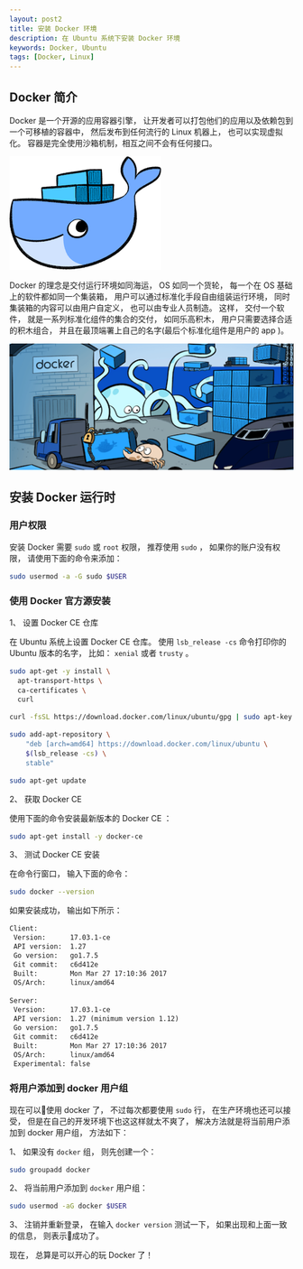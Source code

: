 ```yaml
---
layout: post2
title: 安装 Docker 环境
description: 在 Ubuntu 系统下安装 Docker 环境
keywords: Docker, Ubuntu
tags: [Docker, Linux]
---
```


## Docker 简介

Docker 是一个开源的应用容器引擎， 让开发者可以打包他们的应用以及依赖包到一个可移植的容器中， 然后发布到任何流行的 Linux 机器上， 也可以实现虚拟化。 容器是完全使用沙箱机制，相互之间不会有任何接口。

![Whale Logo](/assets/post-images/whale-logo332.png)

Docker 的理念是交付运行环境如同海运， OS 如同一个货轮， 每一个在 OS 基础上的软件都如同一个集装箱， 用户可以通过标准化手段自由组装运行环境， 同时集装箱的内容可以由用户自定义， 也可以由专业人员制造。 这样， 交付一个软件， 就是一系列标准化组件的集合的交付， 如同乐高积木， 用户只需要选择合适的积木组合， 并且在最顶端署上自己的名字(最后个标准化组件是用户的 app )。

![docker](/assets/post-images/docker-group.png)

## 安装 Docker 运行时

### 用户权限

安装 Docker 需要 `sudo` 或 `root` 权限， 推荐使用 `sudo` ， 如果你的账户没有权限， 请使用下面的命令来添加：

```sh
sudo usermod -a -G sudo $USER
```

### 使用 Docker 官方源安装

1、 设置 Docker CE 仓库

在 Ubuntu 系统上设置 Docker CE 仓库。 使用 `lsb_release -cs` 命令打印你的 Ubuntu 版本的名字， 比如： `xenial` 或者 `trusty` 。

```sh
sudo apt-get -y install \
  apt-transport-https \
  ca-certificates \
  curl
```

```sh
curl -fsSL https://download.docker.com/linux/ubuntu/gpg | sudo apt-key add -
```

```sh
sudo add-apt-repository \
    "deb [arch=amd64] https://download.docker.com/linux/ubuntu \
    $(lsb_release -cs) \
    stable"
```

```sh
sudo apt-get update
```

2、 获取 Docker CE

使用下面的命令安装最新版本的 Docker CE ：

```sh
sudo apt-get install -y docker-ce
```

3、 测试 Docker CE 安装

在命令行窗口， 输入下面的命令：

```sh
sudo docker --version
```

如果安装成功， 输出如下所示：

```
Client:
 Version:      17.03.1-ce
 API version:  1.27
 Go version:   go1.7.5
 Git commit:   c6d412e
 Built:        Mon Mar 27 17:10:36 2017
 OS/Arch:      linux/amd64

Server:
 Version:      17.03.1-ce
 API version:  1.27 (minimum version 1.12)
 Go version:   go1.7.5
 Git commit:   c6d412e
 Built:        Mon Mar 27 17:10:36 2017
 OS/Arch:      linux/amd64
 Experimental: false
```

### 将用户添加到 docker 用户组

现在可以使用 docker 了， 不过每次都要使用 `sudo` 行， 在生产环境也还可以接受， 但是在自己的开发环境下也这这样就太不爽了， 解决方法就是将当前用户添加到 docker 用户组， 方法如下：

1、 如果没有 `docker` 组， 则先创建一个：

```sh
sudo groupadd docker
```

2、 将当前用户添加到 `docker` 用户组：

```sh
sudo usermod -aG docker $USER
```

3、 注销并重新登录， 在输入 `docker version` 测试一下， 如果出现和上面一致的信息， 则表示成功了。

现在， 总算是可以开心的玩 Docker 了！
